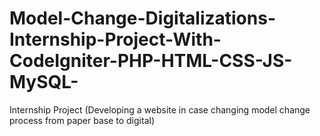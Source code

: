 # Model-Change-Digitalizations-Internship-Project-With-CodeIgniter-PHP-HTML-CSS-JS-MySQL-
Internship Project (Developing a website in case changing model change process from paper base to digital)
